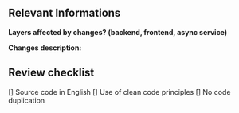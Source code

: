 ## Relevant Informations

**Layers affected by changes? (backend, frontend, async service)**


**Changes description:**


## Review checklist

[] Source code in English
[] Use of clean code principles
[] No code duplication
